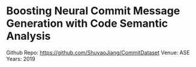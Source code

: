 # Boosting Neural Commit Message Generation with Code Semantic Analysis

Github Repo: https://github.com/ShuyaoJiang/CommitDataset
Venue: ASE
Years: 2019